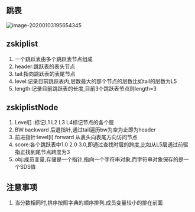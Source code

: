 ## 跳表

![image-20200103195654345](https://note.youdao.com/yws/public/resource/4762addbbb207565dafe6a1264ea04a1/xmlnote/0D45891126414D11B5303011FB133B17/8997)

## zskiplist

1. 一个跳跃表由多个跳跃表节点组成
2. header:跳跃表的表头节点
3. tail:指向跳跃表的表尾节点
4. level:记录目前跳跃表内,层数最大的那个节点的层数比如tail的层数为L5
5. length:记录目前跳跃表的长度,目前3个跳跃表节点则length=3



## zskiplistNode

1. Level[] :标记L1 L2 L3 L4标记节点的各个层
2. BW:backward 后退指针,通过tail遍历bw为空为止即为header
3. 前进指针:level[i].forward 从表头向表尾方向访问节点
4. score:各个跳跃表中1.0 2.0 3.0,即通过查找时层的跨度,比如从L5层通过前驱指正找到尾节点跨度为3
5. obj:成员变量,存储是一个指针,指向一个字符串对象,而字符串对象保存的是一个SDS值



## 注意事项

1. 当分数相同时,排序按照字典的顺序排列,成员变量较小的排在前面